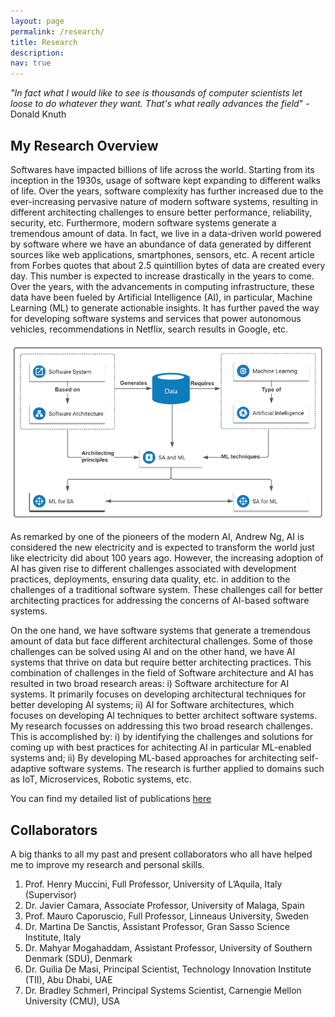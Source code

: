 ```yaml
---
layout: page
permalink: /research/
title: Research
description:
nav: true
---
```


_"In fact what I would like to see is thousands of computer scientists let loose to do whatever they want. That's what really advances the field_"  - Donald Knuth

## My Research Overview

Softwares have impacted billions of life across the world. Starting from its inception in the 1930s, usage of software kept expanding to different walks of life. Over the years, software complexity has further increased due to the ever-increasing pervasive nature of modern software systems, resulting in different architecting challenges to ensure better performance, reliability, security, etc. Furthermore, modern software systems generate a tremendous amount of data. In fact, we live in a data-driven world powered by software where we have an abundance of data generated by different sources like web applications, smartphones, sensors, etc.  A recent article from Forbes quotes that about 2.5 quintillion bytes of data are created every day. This number is expected to increase drastically in the years to come.  Over the years, with the advancements in computing infrastructure, these data have been fueled by Artificial Intelligence (AI), in particular, Machine Learning (ML) to generate actionable insights. It has further paved the way for developing software systems and services that power autonomous vehicles, recommendations in Netflix, search results in Google, etc.  

![My Research Overview](/assets/img/SA_AI.png)


As remarked by one of the pioneers of the modern AI, Andrew Ng, AI is considered the new electricity and is expected to transform the world just like electricity did about 100 years ago. However, the increasing adoption of AI has given rise to different challenges associated with development practices, deployments, ensuring data quality, etc. in addition to the challenges of a traditional software system. These challenges call for better architecting practices for addressing the concerns of AI-based software systems.  

On the one hand, we have software systems that generate a tremendous amount of data but face different architectural challenges. Some of those challenges can be solved using AI  and on the other hand, we have AI systems that thrive on data but require better architecting practices. This combination of challenges in the field of Software architecture and AI has resulted in two broad research areas: i) Software architecture for AI systems. It primarily focuses on developing architectural techniques for better developing AI systems;  ii) AI for Software architectures, which focuses on developing AI techniques to better architect software systems. My research focusses on addressing this two broad research challenges. This is accomplished by: i) by identifying the challenges and solutions for coming up with best practices for achitecting AI in particular ML-enabled systems and; ii) By developing ML-based approaches for architecting self-adaptive software systems. The research is further applied to domains such as IoT, Microservices, Robotic systems, etc.

You can find my detailed list of publications [here](https://karthikvaidhyanathan.com/publications/)

## Collaborators

A big thanks to all my past and present collaborators who all have helped me to improve my research and personal skills.

  1. Prof. Henry Muccini, Full Professor, University of L’Aquila, Italy (Supervisor)
  2. Dr. Javier Camara, Associate Professor, University of Malaga, Spain
  3. Prof. Mauro Caporuscio, Full Professor, Linneaus University, Sweden
  4. Dr. Martina De Sanctis, Assistant Professor, Gran Sasso Science Institute, Italy
  5. Dr. Mahyar Mogahaddam, Assistant Professor, University of Southern Denmark (SDU), Denmark
  6. Dr. Guilia De Masi, Principal Scientist, Technology Innovation Institute (TII), Abu Dhabi, UAE
  7. Dr. Bradley Schmerl, Principal Systems Scientist, Carnengie Mellon University (CMU), USA
